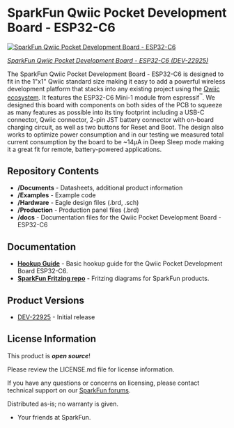 SparkFun Qwiic Pocket Development Board - ESP32-C6
========================================

[![SparkFun Qwiic Pocket Development Board - ESP32-C6](https://cdn.sparkfun.com/r/600-600/assets/parts/2/3/0/8/6/22925-_DEV_SparkFun_Qwiic_Pocket_Development_Board-_01.jpg)](https://www.sparkfun.com/products/22925)

[*SparkFun Qwiic Pocket Development Board - ESP32-C6 (DEV-22925)*](https://www.sparkfun.com/products/22925)

The SparkFun Qwiic Pocket Development Board - ESP32-C6 is designed to fit in the 1"x1" Qwiic standard size making it easy to add a powerful wireless development platform that stacks into any existing project using the [Qwiic ecosystem](https://www.sparkfun.com/qwiic). It features the ESP32-C6 Mini-1 module from espressif<sup>&trade;</sup>. We designed this board with components on both sides of the PCB to squeeze as many features as possible into its tiny footprint including a USB-C connector, Qwiic connector, 2-pin JST battery connector with on-board charging circuit, as well as two buttons for Reset and Boot. The design also works to optimize power consumption and in our testing we measured total current consumption by the board to be ~14&micro;A in Deep Sleep mode making it a great fit for remote, battery-powered applications.

Repository Contents
-------------------

* **/Documents** - Datasheets, additional product information 
* **/Examples** - Example code 
* **/Hardware** - Eagle design files (.brd, .sch)
* **/Production** - Production panel files (.brd)
* **/docs** - Documentation files for the Qwiic Pocket Development Board - ESP32-C6

Documentation
--------------
* **[Hookup Guide](https://sparkfun.github.io/SparkFun_Qwiic_Pocket_Dev_Board_ESP32_C6)** - Basic hookup guide for the Qwiic Pocket Development Board ESP32-C6.
* **[SparkFun Fritzing repo](https://github.com/sparkfun/Fritzing_Parts)** - Fritzing diagrams for SparkFun products.

Product Versions
----------------
* [DEV-22925](https://www.sparkfun.com/products/22925) - Initial release

License Information
-------------------

This product is _**open source**_! 

Please review the LICENSE.md file for license information. 

If you have any questions or concerns on licensing, please contact technical support on our [SparkFun forums](https://forum.sparkfun.com/viewforum.php?f=152).

Distributed as-is; no warranty is given.

- Your friends at SparkFun.
